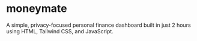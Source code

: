 # moneymate
A simple, privacy-focused personal finance dashboard built in just 2 hours using HTML, Tailwind CSS, and JavaScript.
